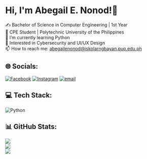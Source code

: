 # Hi, I'm Abegail E. Nonod!👋
✍ Bachelor of Science in Computer Engineering | 1st Year<br>📕 CPE Student | Polytechnic University of the Philippines<br>🌱 I’m currently learning Python<br>🤔 Interested in Cybersecurity and UI/UX Design<br>📫 How to reach me: abegailenonod@iskolarngbayan.pup.edu.ph


## 🌐 Socials:
[![Facebook](https://img.shields.io/badge/Facebook-%231877F2.svg?logo=Facebook&logoColor=white)](https://facebook.com/https://www.facebook.com/abegail.nonod) [![Instagram](https://img.shields.io/badge/Instagram-%23E4405F.svg?logo=Instagram&logoColor=white)](https://instagram.com/https://www.instagram.com/abeng.xiii/) [![email](https://img.shields.io/badge/Email-D14836?logo=gmail&logoColor=white)](mailto:abegailenonod@iskolarngbayan.pup.edu.ph) 

## 💻 Tech Stack:
![Python](https://img.shields.io/badge/python-3670A0?style=for-the-badge&logo=python&logoColor=ffdd54)

## 📊 GitHub Stats:
![](https://github-readme-stats.vercel.app/api?username=aenonod&theme=radical&hide_border=false&include_all_commits=false&count_private=false)<br/>
![](https://nirzak-streak-stats.vercel.app/?user=aenonod&theme=radical&hide_border=false)<br/>
![](https://github-readme-stats.vercel.app/api/top-langs/?username=aenonod&theme=radical&hide_border=false&include_all_commits=false&count_private=false&layout=compact)

<!-- Proudly created with GPRM ( https://gprm.itsvg.in ) -->
